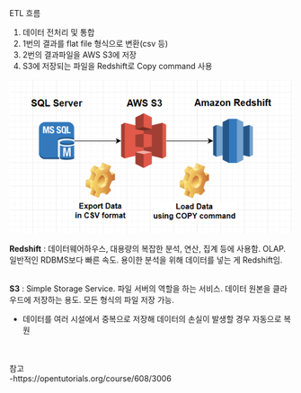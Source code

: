 ETL 흐름
<br>
1. 데이터 전처리 및 통합
2. 1번의 결과를 flat file 형식으로 변환(csv 등)
3. 2번의 결과파일을 AWS S3에 저장
4. S3에 저장되는 파일을 Redshift로 Copy command 사용

![sql_img1](https://github.com/hyaluronicc/2104_Redshift/blob/main/img/process.png)

**Redshift** : 데이터웨어하우스, 대용량의 복잡한 분석, 연산, 집계 등에 사용함. OLAP. 일반적인 RDBMS보다 빠른 속도. 용이한 분석을 위해 데이터를 넣는 게 Redshift임.
<br>
<br>

**S3** : Simple Storage Service. 파일 서버의 역할을 하는 서비스. 데이터 원본을 클라우드에 저장하는 용도. 모든 형식의 파일 저장 가능. 
* 데이터를 여러 시설에서 중복으로 저장해 데이터의 손실이 발생할 경우 자동으로 복원



<br>
<br>
참고
<br>
-https://opentutorials.org/course/608/3006